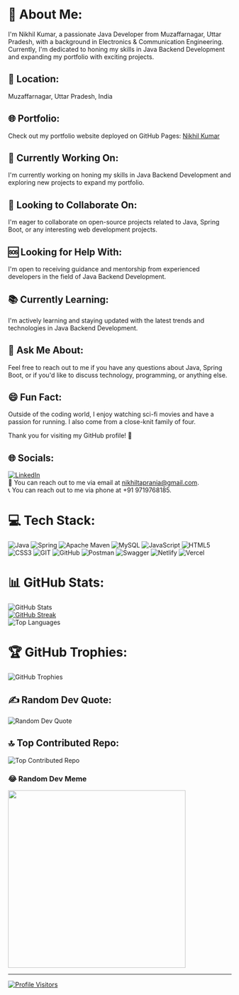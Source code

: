 # 🌟 About Me:
I'm Nikhil Kumar, a passionate Java Developer from Muzaffarnagar, Uttar Pradesh, with a background in Electronics & Communication Engineering. Currently, I'm dedicated to honing my skills in Java Backend Development and expanding my portfolio with exciting projects.

## 📍 Location:
Muzaffarnagar, Uttar Pradesh, India

## 🌐 Portfolio:
Check out my portfolio website deployed on GitHub Pages: [Nikhil Kumar](https://nikhiltaprania.github.io)

## 🚀 Currently Working On:
I'm currently working on honing my skills in Java Backend Development and exploring new projects to expand my portfolio.

## 👥 Looking to Collaborate On:
I'm eager to collaborate on open-source projects related to Java, Spring Boot, or any interesting web development projects.

## 🆘 Looking for Help With:
I'm open to receiving guidance and mentorship from experienced developers in the field of Java Backend Development.

## 📚 Currently Learning:
I'm actively learning and staying updated with the latest trends and technologies in Java Backend Development.

## 💬 Ask Me About:
Feel free to reach out to me if you have any questions about Java, Spring Boot, or if you'd like to discuss technology, programming, or anything else.

## 😄 Fun Fact:
Outside of the coding world, I enjoy watching sci-fi movies and have a passion for running. I also come from a close-knit family of four.

Thank you for visiting my GitHub profile! 🙌

## 🌐 Socials:
[![LinkedIn](https://img.shields.io/badge/LinkedIn-%230077B5.svg?logo=linkedin&logoColor=white)](https://www.linkedin.com/in/nikhil-kumar-003143281/) <br/>
📧 You can reach out to me via email at [nikhiltaprania@gmail.com](mailto:nikhiltaprania@gmail.com). <br/>
📞 You can reach out to me via phone at +91 9719768185.

# 💻 Tech Stack:
![Java](https://img.shields.io/badge/java-%23ED8B00.svg?style=for-the-badge&logo=java&logoColor=white) ![Spring](https://img.shields.io/badge/spring-%236DB33F.svg?style=for-the-badge&logo=spring&logoColor=white) ![Apache Maven](https://img.shields.io/badge/Apache%20Maven-C71A36?style=for-the-badge&logo=Apache%20Maven&logoColor=white) ![MySQL](https://img.shields.io/badge/mysql-%2300f.svg?style=for-the-badge&logo=mysql&logoColor=white) ![JavaScript](https://img.shields.io/badge/javascript-%23323330.svg?style=for-the-badge&logo=javascript&logoColor=%23F7DF1E) ![HTML5](https://img.shields.io/badge/html5-%23E34F26.svg?style=for-the-badge&logo=html5&logoColor=white) ![CSS3](https://img.shields.io/badge/css3-%231572B6.svg?style=for-the-badge&logo=css3&logoColor=white) ![GIT](https://img.shields.io/badge/Git-fc6d26?style=for-the-badge&logo=git&logoColor=white) ![GitHub](https://img.shields.io/badge/GitHub-%23121011.svg?style=for-the-badge&logo=github&logoColor=white) ![Postman](https://img.shields.io/badge/Postman-FF6C37?style=for-the-badge&logo=postman&logoColor=white) ![Swagger](https://img.shields.io/badge/-Swagger-%23Clojure?style=for-the-badge&logo=swagger&logoColor=white) ![Netlify](https://img.shields.io/badge/netlify-%23000000.svg?style=for-the-badge&logo=netlify&logoColor=#00C7B7) ![Vercel](https://img.shields.io/badge/vercel-%23000000.svg?style=for-the-badge&logo=vercel&logoColor=white)

# 📊 GitHub Stats:
![GitHub Stats](https://github-readme-stats.vercel.app/api?username=nikhiltaprania&theme=dark&hide_border=false&include_all_commits=false&count_private=true)<br/>
[![GitHub Streak](https://github-readme-streak-stats.herokuapp.com/?user=nikhiltaprania&theme=dark&hide_border=true)](https://git.io/streak-stats)<br/>
![Top Languages](https://github-readme-stats.vercel.app/api/top-langs/?username=nikhiltaprania&theme=dark&hide_border=false&include_all_commits=false&count_private=true&layout=compact)

# 🏆 GitHub Trophies:
![GitHub Trophies](https://github-profile-trophy.vercel.app/?username=nikhiltaprania&theme=radical&no-frame=false&no-bg=true&margin-w=4)

## ✍️ Random Dev Quote:
![Random Dev Quote](https://quotes-github-readme.vercel.app/api?type=horizontal&theme=radical)

## 🔝 Top Contributed Repo:
![Top Contributed Repo](https://github-contributor-stats.vercel.app/api?username=nikhiltaprania&limit=5&theme=dark&combine_all_yearly_contributions=true)

### 😂 Random Dev Meme
<img src='https://randommeme-five.vercel.app/' style="height: 400px;"/>

---
[![Profile Visitors](https://visitcount.itsvg.in/api?id=nikhiltaprania&icon=0&color=0)](https://visitcount.itsvg.in)